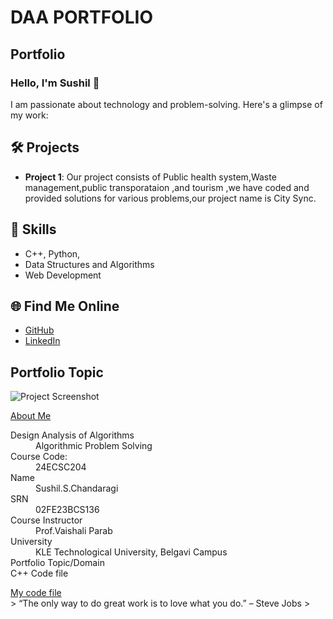 # DAA PORTFOLIO
## Portfolio

### Hello, I'm Sushil 👋

I am passionate about technology and problem-solving. Here's a glimpse of my work:

## 🛠️ Projects
- **Project 1**: Our project consists of Public health system,Waste management,public transporataion ,and tourism ,we have coded and provided solutions for various problems,our project name is City Sync.

## 🚀 Skills
- C++, Python, 
- Data Structures and Algorithms
- Web Development 

## 🌐 Find Me Online
- [GitHub](https://github.com/SUSHeka)
- [LinkedIn](https://www.linkedin.com/in/sushil-c-316083281/)

## Portfolio Topic

![Project Screenshot](assets/image.jpg)


[About Me](about.md)

<dl>
<dt>Design Analysis of Algorithms</dt>
<dd>Algorithmic Problem Solving</dd>
<dt>Course Code:</dt>
<dd>24ECSC204</dd>
<dt>Name</dt>
<dd>Sushil.S.Chandaragi</dd>
<dt>SRN</dt>
<dd>02FE23BCS136</dd>
<dt>Course Instructor</dt>
<dd>Prof.Vaishali Parab</dd>
<dt>University</dt>
<dd>KLE Technological University, Belgavi Campus</dd>
<dt>Portfolio Topic/Domain</dt>
<dt>C++ Code file</dt>
</dl>
<a href="https://github.com/SUSHeka/DAA-FINAL-PROJECT">My code file</a>

<br> 
> “The only way to do great work is to love what you do.” – Steve Jobs
>
